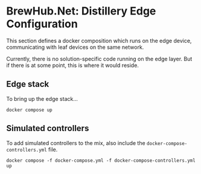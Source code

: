 # BrewHub.Net: Distillery Edge Configuration

This section defines a docker composition which runs on the edge device, communicating
with leaf devices on the same network.

Currently, there is no solution-specific code running on the edge layer. But if there is
at some point, this is where it would reside.

## Edge stack

To bring up the edge stack...

```
docker compose up
```

## Simulated controllers

To add simulated controllers to the mix, also include the `docker-compose-controllers.yml` file.

```
docker compose -f docker-compose.yml -f docker-compose-controllers.yml up
```